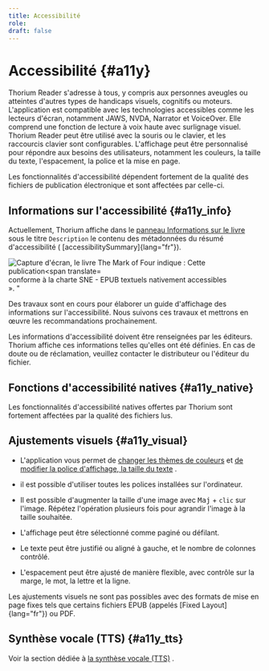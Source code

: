 ```yaml
---
title: Accessibilité
role: 
draft: false
---
```


# Accessibilité {#a11y}

Thorium Reader s'adresse à tous, y compris aux personnes aveugles ou atteintes d'autres types de handicaps visuels, cognitifs ou moteurs. L'application est compatible avec les technologies accessibles comme les lecteurs d'écran, notamment JAWS, NVDA, Narrator et VoiceOver. Elle comprend une fonction de lecture à voix haute avec surlignage visuel. Thorium Reader peut être utilisé avec la souris ou le clavier, et les raccourcis clavier sont configurables. L'affichage peut être personnalisé pour répondre aux besoins des utilisateurs, notamment les couleurs, la taille du texte, l'espacement, la police et la mise en page.

Les fonctionnalités d'accessibilité dépendent fortement de la qualité des fichiers de publication électronique et sont affectées par celle-ci. 

## Informations sur l'accessibilité {#a11y_info}

Actuellement, Thorium affiche dans le [panneau Informations sur le livre]() sous le titre `Description` le contenu des métadonnées du résumé d'accessibilité ( [accessibilitySummary]{lang="fr"}).

<img src="../../resources/images/local-fr/thorium-bookinfo-a11ysummary.png" alt="Capture d'écran, le livre The Mark of Four indique : Cette publication&lt;span translate=" /> conforme à la charte SNE - EPUB textuels nativement accessibles<br/>». " 

Des travaux sont en cours pour élaborer un guide d'affichage des informations sur l'accessibilité. Nous suivons ces travaux et mettrons en œuvre les recommandations prochainement. 

Les informations d'accessibilité doivent être renseignées par les éditeurs. Thorium affiche ces informations telles qu'elles ont été définies. En cas de doute ou de réclamation, veuillez contacter le distributeur ou l'éditeur du fichier. 

## Fonctions d'accessibilité natives {#a11y_native}


Les fonctionnalités d'accessibilité natives offertes par Thorium sont fortement affectées par la qualité des fichiers lus. 

## Ajustements visuels {#a11y_visual}

- L'application vous permet de [changer les thèmes de couleurs]() et [de modifier la police d'affichage, la taille du texte]() .

- il est possible d'utiliser toutes les polices installées sur l'ordinateur.

- Il est possible d'augmenter la taille d'une image avec <kbd>Maj</kbd> + `clic` sur l'image. Répétez l'opération plusieurs fois pour agrandir l'image à la taille souhaitée.

- L'affichage peut être sélectionné comme paginé ou défilant.

- Le texte peut être justifié ou aligné à gauche, et le nombre de colonnes contrôlé.

- L'espacement peut être ajusté de manière flexible, avec contrôle sur la marge, le mot, la lettre et la ligne.

Les ajustements visuels ne sont pas possibles avec des formats de mise en page fixes tels que certains fichiers EPUB (appelés [Fixed Layout]{lang="fr"}) ou PDF. 

## Synthèse vocale (TTS) {#a11y_tts}

Voir la section dédiée à [la synthèse vocale (TTS)]() .
